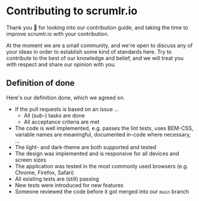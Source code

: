 # Contributing to scrumlr.io

Thank you 🙏 for looking into our contribution guide, and taking the time to improve scrumlr.io with your contribution.

At the moment we are a small community, and we're open to discuss any of your ideas in order to establish some kind of
standards here. Try to contribute to the best of our knowledge and belief, and we will treat you with respect and share
our opinion with you.

## Definition of done

Here's our definition done, which we agreed on.

* If the pull requests is based on an issue ...
  * All (sub-) tasks are done
  * All acceptance criteria are met
* The code is well implemented, e.g. passes the lint tests, uses BEM-CSS, variable names are meaningful,
  documented in-code where necessary, ...
* The light- and dark-theme are both supported and tested
* The design was implemented and is responsive for all devices and screen sizes
* The application was tested in the most commonly used browsers (e.g. Chrome, Firefox, Safari)
* All existing tests are (still) passing
* New tests were introduced for new features
* Someone reviewed the code before it got merged into our `main` branch
